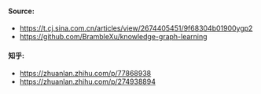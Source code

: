 #### **Source:** 
  * https://t.cj.sina.com.cn/articles/view/2674405451/9f68304b01900ygp2
  * https://github.com/BrambleXu/knowledge-graph-learning
#### **知乎:** 
  * https://zhuanlan.zhihu.com/p/77868938
  * https://zhuanlan.zhihu.com/p/274938894
